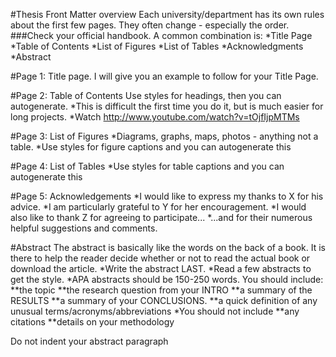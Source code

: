 #Thesis Front Matter overview
Each university/department has its own rules about the first few pages. They often change - especially the order.
###Check your official handbook.
A common combination is:
*Title Page
*Table of Contents
*List of Figures
*List of Tables
*Acknowledgments
*Abstract

#Page 1: Title page.
I will give you an example to follow for your Title Page.

#Page 2: Table of Contents
Use styles for headings, then you can autogenerate.
*This is difficult the first time you do it, but is much easier for long projects.
*Watch http://www.youtube.com/watch?v=tOjfIjpMTMs

#Page 3: List of Figures
*Diagrams, graphs, maps, photos - anything not a table.
*Use styles for figure captions and you can autogenerate this

#Page 4: List of Tables
*Use styles for table captions and you can autogenerate this

#Page 5: Acknowledgements
*I would like to express my thanks to X for his advice.
*I am particularly grateful to Y for her encouragement.
*I would also like to thank Z for agreeing to participate...
*...and for their numerous helpful suggestions and comments.  

#Abstract
The abstract is basically like the words on the back of a book. It is there to help the reader decide whether or not to read the actual book or download the article.
*Write the abstract LAST.
*Read a few abstracts to get the style.
*APA abstracts should be 150-250 words. You should include:
**the topic
**the research question from your INTRO
**a summary of the RESULTS
**a summary of your CONCLUSIONS.
**a quick definition of any unusual terms/acronyms/abbreviations
*You should not include
**any citations
**details on your methodology

Do not indent your abstract paragraph
